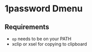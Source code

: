 # 1password Dmenu

## Requirements

* ``op`` needs to be on your PATH
* xclip or xsel for copying to clipboard
